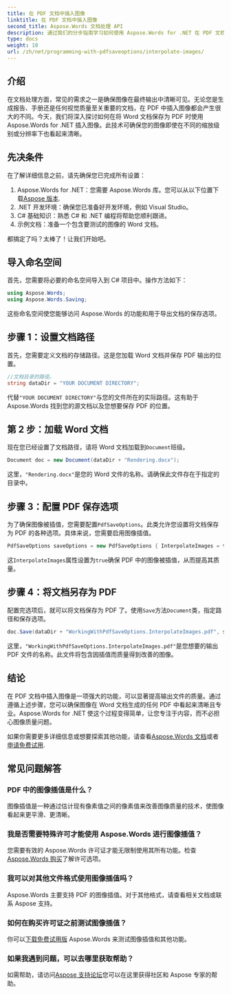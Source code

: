 ```yaml
---
title: 在 PDF 文档中插入图像
linktitle: 在 PDF 文档中插入图像
second_title: Aspose.Words 文档处理 API
description: 通过我们的分步指南学习如何使用 Aspose.Words for .NET 在 PDF 文档中插入图像。轻松提高 PDF 的图像质量。
type: docs
weight: 10
url: /zh/net/programming-with-pdfsaveoptions/interpolate-images/
---
```

## 介绍

在文档处理方面，常见的需求之一是确保图像在最终输出中清晰可见。无论您是生成报告、手册还是任何视觉质量至关重要的文档，在 PDF 中插入图像都会产生很大的不同。今天，我们将深入探讨如何在将 Word 文档保存为 PDF 时使用 Aspose.Words for .NET 插入图像。此技术可确保您的图像即使在不同的缩放级别或分辨率下也看起来清晰。

## 先决条件

在了解详细信息之前，请先确保您已完成所有设置：

1.  Aspose.Words for .NET：您需要 Aspose.Words 库。您可以从以下位置下载[Aspose 版本](https://releases.aspose.com/words/net/).
2. .NET 开发环境：确保您已准备好开发环境，例如 Visual Studio。
3. C# 基础知识：熟悉 C# 和 .NET 编程将帮助您顺利跟进。
4. 示例文档：准备一个包含要测试的图像的 Word 文档。

都搞定了吗？太棒了！让我们开始吧。

## 导入命名空间

首先，您需要将必要的命名空间导入到 C# 项目中。操作方法如下：

```csharp
using Aspose.Words;
using Aspose.Words.Saving;
```

这些命名空间使您能够访问 Aspose.Words 的功能和用于导出文档的保存选项。

## 步骤 1：设置文档路径

首先，您需要定义文档的存储路径。这是您加载 Word 文档并保存 PDF 输出的位置。

```csharp
//文档目录的路径。
string dataDir = "YOUR DOCUMENT DIRECTORY";
```

代替`"YOUR DOCUMENT DIRECTORY"`与您的文件所在的实际路径。这有助于 Aspose.Words 找到您的源文档以及您想要保存 PDF 的位置。

## 第 2 步：加载 Word 文档

现在您已经设置了文档路径，请将 Word 文档加载到`Document`班级。

```csharp
Document doc = new Document(dataDir + "Rendering.docx");
```

这里，`"Rendering.docx"`是您的 Word 文件的名称。请确保此文件存在于指定的目录中。

## 步骤 3：配置 PDF 保存选项

为了确保图像被插值，您需要配置`PdfSaveOptions`。此类允许您设置将文档保存为 PDF 的各种选项。具体来说，您需要启用图像插值。

```csharp
PdfSaveOptions saveOptions = new PdfSaveOptions { InterpolateImages = true };
```

这`InterpolateImages`属性设置为`true`确保 PDF 中的图像被插值，从而提高其质量。

## 步骤 4：将文档另存为 PDF

配置完选项后，就可以将文档保存为 PDF 了。使用`Save`方法`Document`类，指定路径和保存选项。

```csharp
doc.Save(dataDir + "WorkingWithPdfSaveOptions.InterpolateImages.pdf", saveOptions);
```

这里，`"WorkingWithPdfSaveOptions.InterpolateImages.pdf"`是您想要的输出 PDF 文件的名称。此文件将包含因插值而质量得到改善的图像。

## 结论

在 PDF 文档中插入图像是一项强大的功能，可以显著提高输出文件的质量。通过遵循上述步骤，您可以确保图像在 Word 文档生成的任何 PDF 中看起来清晰且专业。Aspose.Words for .NET 使这个过程变得简单，让您专注于内容，而不必担心图像质量问题。

如果你需要更多详细信息或想要探索其他功能，请查看[Aspose.Words 文档](https://reference.aspose.com/words/net/)或者[申请免费试用](https://releases.aspose.com/).

## 常见问题解答

### PDF 中的图像插值是什么？

图像插值是一种通过估计现有像素值之间的像素值来改善图像质量的技术，使图像看起来更平滑、更清晰。

### 我是否需要特殊许可才能使用 Aspose.Words 进行图像插值？

您需要有效的 Aspose.Words 许可证才能无限制使用其所有功能。检查[Aspose.Words 购买](https://purchase.aspose.com/buy)了解许可选项。

### 我可以对其他文件格式使用图像插值吗？

Aspose.Words 主要支持 PDF 的图像插值。对于其他格式，请查看相关文档或联系 Aspose 支持。

### 如何在购买许可证之前测试图像插值？

你可以[下载免费试用版](https://releases.aspose.com/) Aspose.Words 来测试图像插值和其他功能。

### 如果我遇到问题，可以去哪里获取帮助？

如需帮助，请访问[Aspose 支持论坛](https://forum.aspose.com/c/words/8)您可以在这里获得社区和 Aspose 专家的帮助。